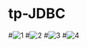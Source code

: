 # tp-JDBC
#![1](https://github.com/ghita-baghdad/tp-Hibernate/assets/147449053/fbf0b572-ab57-49ba-a4a2-7a67aaeb06ed)
#![2](https://github.com/ghita-baghdad/tp-Hibernate/assets/147449053/8f6965b7-913d-461c-91cf-e4e5743aed29)
#![3](https://github.com/ghita-baghdad/tp-Hibernate/assets/147449053/7ab56866-242c-4ceb-88d3-0ebba23619f3)
#![4](https://github.com/ghita-baghdad/tp-Hibernate/assets/147449053/80efb824-9e8d-46a5-9a87-399ce726278e)
